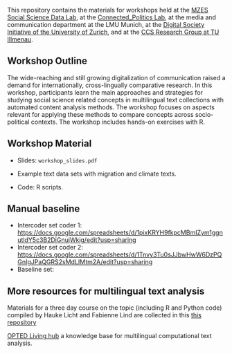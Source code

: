 This repository contains the materials for workshops held at the [MZES Social Science Data Lab](https://www.mzes.uni-mannheim.de/socialsciencedatalab/), at the [Connected_Politics Lab](https://www.ucd.ie/connected_politics/), at the media and communication department at the LMU Munich, at the [Digital Society Initiative of the University of Zurich](https://www.dsi.uzh.ch/de.html), and at the [CCS Research Group at TU Illmenau](https://www.tu-ilmenau.de/universitaet/fakultaeten/fakultaet-wirtschaftswissenschaften-und-medien/profil/institute-und-fachgebiete/fachgebiet-computational-communication-science).

## Workshop Outline
The wide-reaching and still growing digitalization of communication raised a demand for internationally, cross-lingually comparative research. In this workshop, participants learn the main approaches and strategies for studying social science related concepts in multilingual text collections with automated content analysis methods. The workshop focuses on aspects relevant for applying these methods to compare concepts across socio-political contexts. The workshop includes hands-on exercises with R.

## Workshop Material

- Slides: `workshop_slides.pdf` 

- Example text data sets with migration and climate texts.

- Code: R scripts.

## Manual baseline
- Intercoder set coder 1: https://docs.google.com/spreadsheets/d/1pixKRYH9fkpcMBmIZym1ggnutldY5c3B2DiGnujWkjg/edit?usp=sharing
- Intercoder set coder 2: https://docs.google.com/spreadsheets/d/1Tnvy3Tu0sJJbwHwW6DzPQGnIgJPaQGRS2sMdLIMtm2A/edit?usp=sharing
- Baseline set: 

## More resources for multilingual text analysis

Materials for a three day course on the topic (including R and Python code) compiled by Hauke Licht and Fabienne Lind are collected in this [this repository](https://github.com/fabiennelind/Going-Cross-Lingual_Course)

[OPTED Living hub](https://opted.eu/results/inventories/) a knowledge base for multilingual computational text analysis.





